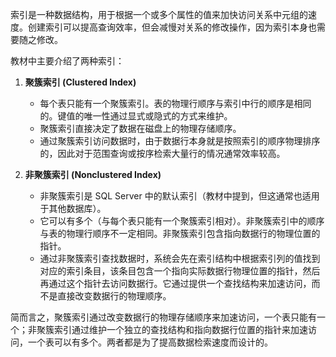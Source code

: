 索引是一种数据结构，用于根据一个或多个属性的值来加快访问关系中元组的速度。创建索引可以提高查询效率，但会减慢对关系的修改操作，因为索引本身也需要随之修改。

教材中主要介绍了两种索引：

1.  **聚簇索引 (Clustered Index)**
    * 每个表只能有一个聚簇索引。表的物理行顺序与索引中行的顺序是相同的。键值的唯一性通过显式或隐式的方式来维护。
    * 聚簇索引直接决定了数据在磁盘上的物理存储顺序。
    * 通过聚簇索引访问数据时，由于数据行本身就是按照索引的顺序物理排序的，因此对于范围查询或按序检索大量行的情况通常效率较高。

2.  **非聚簇索引 (Nonclustered Index)**
    * 非聚簇索引是 SQL Server 中的默认索引（教材中提到，但这通常也适用于其他数据库）。
    * 它可以有多个（与每个表只能有一个聚簇索引相对）。非聚簇索引中的顺序与表的物理行顺序不一定相同。非聚簇索引包含指向数据行的物理位置的指针。
    * 通过非聚簇索引查找数据时，系统会先在索引结构中根据索引列的值找到对应的索引条目，该条目包含一个指向实际数据行物理位置的指针，然后再通过这个指针去访问数据行。它通过提供一个查找结构来加速访问，而不是直接改变数据行的物理顺序。

简而言之，聚簇索引通过改变数据行的物理存储顺序来加速访问，一个表只能有一个；非聚簇索引通过维护一个独立的查找结构和指向数据行位置的指针来加速访问，一个表可以有多个。两者都是为了提高数据检索速度而设计的。